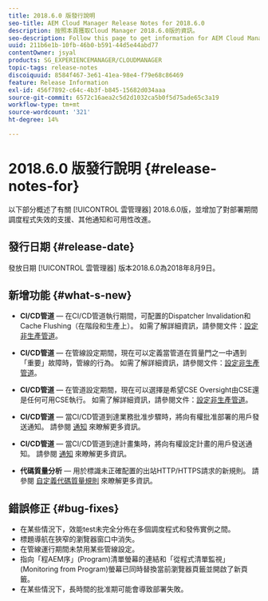 ```yaml
---
title: 2018.6.0 版發行說明
seo-title: AEM Cloud Manager Release Notes for 2018.6.0
description: 按照本頁獲取Cloud Manager 2018.6.0版的資訊。
seo-description: Follow this page to get information for AEM Cloud Manager Release 2018.6.0.
uuid: 211b6e1b-10fb-46b0-b591-44d5e44abd77
contentOwner: jsyal
products: SG_EXPERIENCEMANAGER/CLOUDMANAGER
topic-tags: release-notes
discoiquuid: 8584f467-3e61-41ea-98e4-f79e68c86469
feature: Release Information
exl-id: 456f7892-c64c-4b3f-b845-15682d034aaa
source-git-commit: 6572c16aea2c5d2d1032ca5b0f5d75ade65c3a19
workflow-type: tm+mt
source-wordcount: '321'
ht-degree: 14%

---
```


# 2018.6.0 版發行說明 {#release-notes-for}

以下部分概述了有關 [!UICONTROL 雲管理器] 2018.6.0版，並增加了對部署期間調度程式失效的支援、其他通知和可用性改進。

## 發行日期 {#release-date}

發放日期 [!UICONTROL 雲管理器] 版本2018.6.0為2018年8月9日。

## 新增功能 {#what-s-new}

* **CI/CD管道**  — 在CI/CD管道執行期間，可配置的Dispatcher Invalidation和Cache Flushing（在階段和生產上）。 如需了解詳細資訊，請參閱文件：[設定非生產管道](/help/using/production-pipelines.md)。

* **CI/CD管道**  — 在管線設定期間，現在可以定義當管道在質量門之一中遇到「重要」故障時，管線的行為。 如需了解詳細資訊，請參閱文件：[設定非生產管道](/help/using/production-pipelines.md)。

* **CI/CD管道**  — 在管道設定期間，現在可以選擇是希望CSE Oversight由CSE還是任何可用CSE執行。 如需了解詳細資訊，請參閱文件：[設定非生產管道](/help/using/production-pipelines.md)。

* **CI/CD管道**  — 當CI/CD管道到達業務批准步驟時，將向有權批准部署的用戶發送通知。 請參閱 [通知](/help/using/notifications.md) 來瞭解更多資訊。

* **CI/CD管道**  — 當CI/CD管道到達計畫集時，將向有權設定計畫的用戶發送通知。 請參閱 [通知](/help/using/notifications.md) 來瞭解更多資訊。

* **代碼質量分析**  — 用於標識未正確配置的出站HTTP/HTTPS請求的新規則。 請參閱 [自定義代碼質量規則](/help/using/custom-code-quality-rules.md) 來瞭解更多資訊。

## 錯誤修正 {#bug-fixes}

* 在某些情況下，效能test未完全分佈在多個調度程式和發佈實例之間。
* 標題導航在狹窄的瀏覽器窗口中消失。
* 在管線運行期間未禁用某些管線設定。
* 指向「程AEM序」(Program)清單螢幕的連結和「從程式清單監視」(Monitoring from Program)螢幕已同時替換當前瀏覽器頁籤並開啟了新頁籤。
* 在某些情況下，長時間的批准期可能會導致部署失敗。
